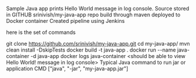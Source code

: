 Sample Java app prints  Hello World message in log console.
Source stored in GITHUB srinivish/my-java-app repo
build through maven
deployed to Docker container
Created pipeline using Jenkins

here is the set of commands

git clone https://github.com/srinivish/my-java-app.git
cd my-java-app/
mvn clean install -DskipTests
docker build -t java-app .
docker run --name java-container -d java-app
docker logs java-container
<should be able to view Hello World! message in log console>
Typical Java command to run jar or application
CMD ["java", "-jar", "my-java-app.jar"]